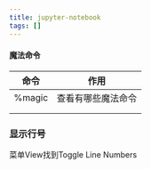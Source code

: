```yaml
---
title: jupyter-notebook
tags: []
---
```


#### 魔法命令

| 命令     | 作用        |
| ------ | --------- |
| %magic | 查看有哪些魔法命令 |
|        |           |
|        |           |



### 显示行号

菜单View找到Toggle Line Numbers

















